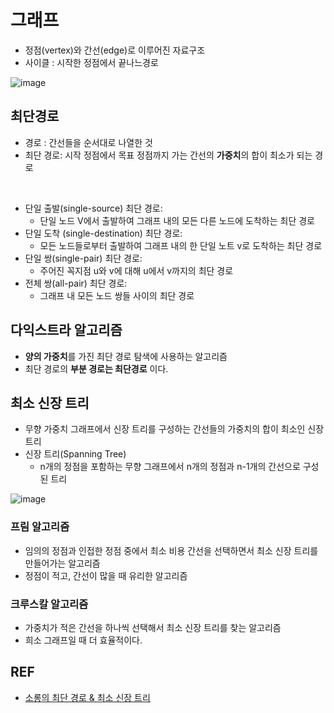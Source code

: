 # 그래프
- 정점(vertex)와 간선(edge)로 이루어진 자료구조
- 사이클 : 시작한 정점에서 끝나느경로

![image](https://user-images.githubusercontent.com/18106839/136319218-c95f4d19-92f4-4209-916f-4a96add4c7cc.png)

## 최단경로
- 경로 : 간선들을 순서대로 나열한 것
- 최단 경로: 시작 정점에서 목표 정점까지 가는 간선의 **가중치**의 합이 최소가 되는 경로

<br/>

- 단일 출발(single-source) 최단 경로:
  - 단일 노드 V에서 출발하여 그래프 내의 모든 다른 노드에 도착하는 최단 경로
- 단일 도착 (single-destination) 최단 경로:
  - 모든 노드들로부터 출발하여 그래프 내의 한 단일 노트 v로 도착하는 최단 경로
- 단일 쌍(single-pair) 최단 경로:
  - 주어진 꼭지점 u와 v에 대해 u에서 v까지의 최단 경로
- 전체 쌍(all-pair) 최단 경로:
  - 그래프 내 모든 노드 쌍들 사이의 최단 경로

## 다익스트라 알고리즘
- **양의 가중치**를 가진 최단 경로 탐색에 사용하는 알고리즘
- 최단 경로의 **부분 경로는 최단경로** 이다.

## 최소 신장 트리
- 무향 가중치 그래프에서 신장 트리를 구성하는 간선들의 가중치의 합이 최소인 신장트리
- 신장 트리(Spanning Tree)
  - n개의 정점을 포함하는 무향 그래프에서 n개의 정점과 n-1개의 간선으로 구성된 트리

![image](https://user-images.githubusercontent.com/18106839/136320973-43f08bc6-5691-49f8-8abb-3743655993e1.png)

### 프림 알고리즘
- 임의의 정점과 인접한 정점 중에서 최소 비용 간선을 선택하면서 최소 신장 트리를 만들어가는 알고리즘
- 정점이 적고, 간선이 많을 때 유리한 알고리즘

### 크루스칼 알고리즘
- 가중치가 적은 간선을 하나씩 선택해서 최소 신장 트리를 찾는 알고리즘
- 희소 그래프일 때 더 효율적이다.

## REF
- [소롱의 최단 경로 & 최소 신장 트리](https://www.youtube.com/watch?v=kVHMaOPMl5w&t=17s)
